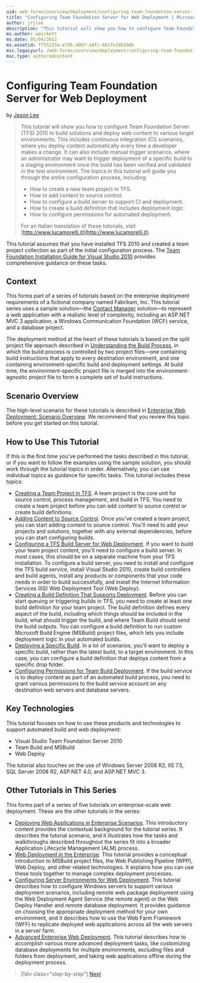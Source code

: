 ```yaml
---
uid: web-forms/overview/deployment/configuring-team-foundation-server-for-web-deployment/configuring-team-foundation-server-for-web-deployment
title: "Configuring Team Foundation Server for Web Deployment | Microsoft Docs"
author: jrjlee
description: "This tutorial will show you how to configure Team Foundation Server (TFS) 2010 to build solutions and deploy web content to various target environments. This..."
ms.author: wpickett
ms.date: 05/04/2012
ms.assetid: ff55233a-e795-4007-a4fc-861fe1bb590b
msc.legacyurl: /web-forms/overview/deployment/configuring-team-foundation-server-for-web-deployment/configuring-team-foundation-server-for-web-deployment
msc.type: authoredcontent
---
```

# Configuring Team Foundation Server for Web Deployment

by [Jason Lee](https://github.com/jrjlee)

> This tutorial will show you how to configure Team Foundation Server (TFS) 2010 to build solutions and deploy web content to various target environments. This includes continuous integration (CI) scenarios, where you deploy content automatically every time a developer makes a change. It can also include manual trigger scenarios, where an administrator may want to trigger deployment of a specific build to a staging environment once the build has been verified and validated in the test environment. The topics in this tutorial will guide you through the entire configuration process, including:
> 
> - How to create a new team project in TFS.
> - How to add content to source control.
> - How to configure a build server to support CI and deployment.
> - How to create a build definition that includes deployment logic.
> - How to configure permissions for automated deployment.
> 
> For an Italian translation of these tutorials, visit [http://www.lucamorelli.it](http://www.lucamorelli.it).

This tutorial assumes that you have installed TFS 2010 and created a team project collection as part of the initial configuration process. The [Team Foundation Installation Guide for Visual Studio 2010](https://go.microsoft.com/?linkid=9805132) provides comprehensive guidance on these tasks.

## Context

This forms part of a series of tutorials based on the enterprise deployment requirements of a fictional company named Fabrikam, Inc. This tutorial series uses a sample solution&#x2014;the [Contact Manager](../web-deployment-in-the-enterprise/the-contact-manager-solution.md) solution&#x2014;to represent a web application with a realistic level of complexity, including an ASP.NET MVC 3 application, a Windows Communication Foundation (WCF) service, and a database project.

The deployment method at the heart of these tutorials is based on the split project file approach described in [Understanding the Build Process](../web-deployment-in-the-enterprise/understanding-the-build-process.md), in which the build process is controlled by two project files&#x2014;one containing build instructions that apply to every destination environment, and one containing environment-specific build and deployment settings. At build time, the environment-specific project file is merged into the environment-agnostic project file to form a complete set of build instructions.

## Scenario Overview

The high-level scenario for these tutorials is described in [Enterprise Web Deployment: Scenario Overview](../deploying-web-applications-in-enterprise-scenarios/enterprise-web-deployment-scenario-overview.md). We recommend that you review this topic before you get started on this tutorial.

## How to Use This Tutorial

If this is the first time you've performed the tasks described in this tutorial, or if you want to follow the examples using the sample solution, you should work through the tutorial topics in order. Alternatively, you can use individual topics as guidance for specific tasks. This tutorial includes these topics:

- [Creating a Team Project in TFS](creating-a-team-project-in-tfs.md). A team project is the core unit for source control, process management, and build in TFS. You need to create a team project before you can add content to source control or create build definitions.
- [Adding Content to Source Control](adding-content-to-source-control.md). Once you've created a team project, you can start adding content to source control. You'll need to add your projects and solutions, together with any external dependencies, before you can start configuring builds.
- [Configuring a TFS Build Server for Web Deployment](configuring-a-tfs-build-server-for-web-deployment.md). If you want to build your team project content, you'll need to configure a build server. In most cases, this should be on a separate machine from your TFS installation. To configure a build server, you need to install and configure the TFS build service, install Visual Studio 2010, create build controllers and build agents, install any products or components that your code needs in order to build successfully, and install the Internet Information Services (IIS) Web Deployment Tool (Web Deploy).
- [Creating a Build Definition That Supports Deployment](creating-a-build-definition-that-supports-deployment.md). Before you can start queuing or triggering builds in TFS, you need to create at least one build definition for your team project. The build definition defines every aspect of the build, including which things should be included in the build, what should trigger the build, and where Team Build should send the build outputs. You can configure a build definition to run custom Microsoft Build Engine (MSBuild) project files, which lets you include deployment logic in your automated builds.
- [Deploying a Specific Build](deploying-a-specific-build.md). In a lot of scenarios, you'll want to deploy a specific build, rather than the latest build, to a target environment. In this case, you can configure a build definition that deploys content from a specific drop folder.
- [Configuring Permissions for Team Build Deployment](configuring-permissions-for-team-build-deployment.md). If the build service is to deploy content as part of an automated build process, you need to grant various permissions to the build service account on any destination web servers and database servers.

## Key Technologies

This tutorial focuses on how to use these products and technologies to support automated build and web deployment:

- Visual Studio Team Foundation Server 2010
- Team Build and MSBuild
- Web Deploy

The tutorial also touches on the use of Windows Server 2008 R2, IIS 7.5, SQL Server 2008 R2, ASP.NET 4.0, and ASP.NET MVC 3.

## Other Tutorials in This Series

This forms part of a series of five tutorials on enterprise-scale web deployment. These are the other tutorials in the series:

- [Deploying Web Applications in Enterprise Scenarios](../deploying-web-applications-in-enterprise-scenarios/deploying-web-applications-in-enterprise-scenarios.md). This introductory content provides the contextual background for the tutorial series. It describes the tutorial scenario, and it illustrates how the tasks and walkthroughs described throughout the series fit into a broader Application Lifecycle Management (ALM) process.
- [Web Deployment in the Enterprise](../web-deployment-in-the-enterprise/web-deployment-in-the-enterprise.md). This tutorial provides a conceptual introduction to MSBuild project files, the Web Publishing Pipeline (WPP), Web Deploy, and other related technologies. It explains how you can use these tools together to manage complex deployment processes.
- [Configuring Server Environments for Web Deployment](../configuring-server-environments-for-web-deployment/configuring-server-environments-for-web-deployment.md). This tutorial describes how to configure Windows servers to support various deployment scenarios, including remote web package deployment using the Web Deployment Agent Service (the remote agent) or the Web Deploy Handler and remote database deployment. It provides guidance on choosing the appropriate deployment method for your own environment, and it describes how to use the Web Farm Framework (WFF) to replicate deployed web applications across all the web servers in a server farm.
- [Advanced Enterprise Web Deployment](../advanced-enterprise-web-deployment/advanced-enterprise-web-deployment.md). This tutorial describes how to accomplish various more advanced deployment tasks, like customizing database deployments for multiple environments, excluding files and folders from deployment, and taking web applications offline during the deployment process.

> [!div class="step-by-step"]
> [Next](creating-a-team-project-in-tfs.md)

